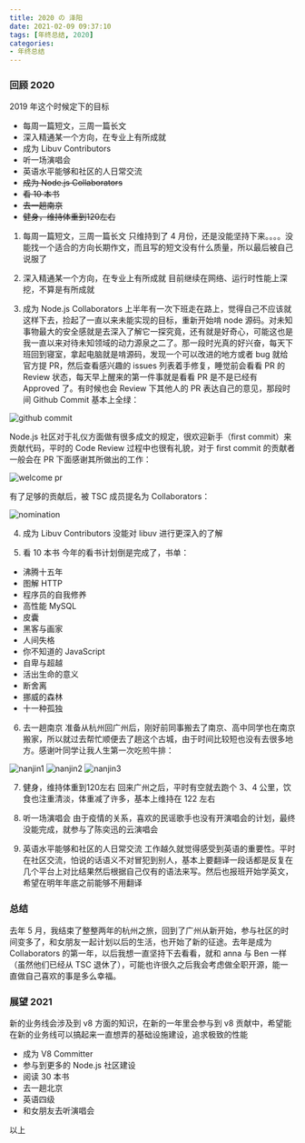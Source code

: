 ```yaml
---
title: 2020 の 泽阳
date: 2021-02-09 09:37:10
tags: [年终总结, 2020]
categories: 
- 年终总结
---
```


### 回顾 2020

2019 年这个时候定下的目标

- 每周一篇短文，三周一篇长文
- 深入精通某一个方向，在专业上有所成就
- 成为 Libuv Contributors
- 听一场演唱会
- 英语水平能够和社区的人日常交流
- ~~成为 Node.js Collaborators~~
- ~~看 10 本书~~
- ~~去一趟南京~~
- ~~健身，维持体重到120左右~~

<!-- more -->

1. 每周一篇短文，三周一篇长文
只维持到了 4 月份，还是没能坚持下来。。。。没能找一个适合的方向长期作文，而且写的短文没有什么质量，所以最后被自己说服了

2. 深入精通某一个方向，在专业上有所成就
目前继续在网络、运行时性能上深挖，不算是有所成就

3. 成为 Node.js Collaborators
上半年有一次下班走在路上，觉得自己不应该就这样下去，捡起了一直以来未能实现的目标，重新开始啃 node 源码。对未知事物最大的安全感就是去深入了解它一探究竟，还有就是好奇心，可能这也是我一直以来对待未知领域的动力源泉之二了。那一段时光真的好兴奋，每天下班回到寝室，拿起电脑就是啃源码，发现一个可以改进的地方或者 bug 就给官方提 PR，然后查看感兴趣的 issues 列表着手修复，睡觉前会看看 PR 的 Review 状态，每天早上醒来的第一件事就是看看 PR 是不是已经有 Approved 了。有时候也会 Review 下其他人的 PR 表达自己的意见，那段时间 Github Commit 基本上全绿：

![github commit](https://cdn.zhoumq.cn/commit.png)

Node.js 社区对于礼仪方面做有很多成文的规定，很欢迎新手（first commit）来贡献代码，平时的 Code Review 过程中也很有礼貌，对于 first commit 的贡献者一般会在 PR 下面感谢其所做出的工作：

![welcome pr](https://cdn.zhoumq.cn/welcomepr.png)

有了足够的贡献后，被 TSC 成员提名为 Collaborators：

![nomination](https://cdn.zhoumq.cn/nominat.png)

4. 成为 Libuv Contributors
没能对 libuv 进行更深入的了解

5. 看 10 本书
今年的看书计划倒是完成了，书单：
- 沸腾十五年
- 图解 HTTP
- 程序员的自我修养
- 高性能 MySQL
- 皮囊
- 黑客与画家
- 人间失格
- 你不知道的 JavaScript
- 自卑与超越
- 活出生命的意义
- 断舍离
- 挪威的森林
- 十一种孤独

6. 去一趟南京
准备从杭州回广州后，刚好前同事搬去了南京、高中同学也在南京搬家，所以就过去帮忙顺便去了趟这个古城，由于时间比较短也没有去很多地方。感谢叶同学让我人生第一次吃煎牛排：

![nanjin1](https://cdn.zhoumq.cn/nanjin1.jpeg)
![nanjin2](https://cdn.zhoumq.cn/nanjin2.jpeg)
![nanjin3](https://cdn.zhoumq.cn/nanjin3.jpeg)

7. 健身，维持体重到120左右
回来广州之后，平时有空就去跑个 3、4 公里，饮食也注重清淡，体重减了许多，基本上维持在 122 左右

8. 听一场演唱会
由于疫情的关系，喜欢的民谣歌手也没有开演唱会的计划，最终没能完成，就参与了陈奕迅的云演唱会

9. 英语水平能够和社区的人日常交流
工作越久就觉得感受到英语的重要性。平时在社区交流，怕说的话语义不对冒犯到别人，基本上要翻译一段话都是反复在几个平台上对比结果然后根据自己仅有的语法来写。然后也报班开始学英文，希望在明年年底之前能够不用翻译

### 总结

去年 5 月，我结束了整整两年的杭州之旅，回到了广州从新开始，参与社区的时间变多了，和女朋友一起计划以后的生活，也开始了新的征途。去年是成为 Collaborators 的第一年，以后我想一直坚持下去看看，就和 anna 与 Ben 一样（虽然他们已经从 TSC 退休了），可能也许很久之后我会考虑做全职开源，能一直做自己喜欢的事是多么幸福。

### 展望 2021

新的业务线会涉及到 v8 方面的知识，在新的一年里会参与到 v8 贡献中，希望能在新的业务线可以搞起来一直想弄的基础设施建设，追求极致的性能

- 成为 V8 Committer
- 参与到更多的 Node.js 社区建设
- 阅读 30 本书
- 去一趟北京
- 英语四级
- 和女朋友去听演唱会

以上



